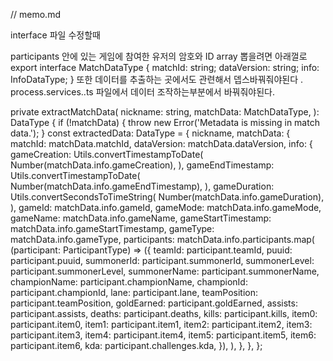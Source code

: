 // memo.md

interface 파일 수정할때

participants 안에 있는 게임에 참여한 유저의 암호와 ID array
뽑을려면 아래껄로
export interface MatchDataType {
    matchId: string;
    dataVersion: string;
    info: InfoDataType;
}
또한 데이터를 추출하는 곳에서도 관련해서 뎁스바꿔줘야된다
.
process.services..ts 파일에서 데이터 조작하는부분에서 바꿔줘야된다.

private extractMatchData(
    nickname: string,
    matchData: MatchDataType,
  ): DataType {
    if (!matchData) {
      throw new Error('Metadata is missing in match data.');
    }
    const extractedData: DataType = {
      nickname,
      matchData: {
        matchId: matchData.matchId,
        dataVersion: matchData.dataVersion,
        info: {
          gameCreation: Utils.convertTimestampToDate(
            Number(matchData.info.gameCreation),
          ),
          gameEndTimestamp: Utils.convertTimestampToDate(
            Number(matchData.info.gameEndTimestamp),
          ),
          gameDuration: Utils.convertSecondsToTimeString(
            Number(matchData.info.gameDuration),
          ),
          gameId: matchData.info.gameId,
          gameMode: matchData.info.gameMode,
          gameName: matchData.info.gameName,
          gameStartTimestamp: matchData.info.gameStartTimestamp,
          gameType: matchData.info.gameType,
          participants: matchData.info.participants.map(
            (participant: ParticipantType) => ({
              teamId: participant.teamId,
              puuid: participant.puuid,
              summonerId: participant.summonerId,
              summonerLevel: participant.summonerLevel,
              summonerName: participant.summonerName,
              championName: participant.championName,
              championId: participant.championId,
              lane: participant.lane,
              teamPosition: participant.teamPosition,
              goldEarned: participant.goldEarned,
              assists: participant.assists,
              deaths: participant.deaths,
              kills: participant.kills,
              item0: participant.item0,
              item1: participant.item1,
              item2: participant.item2,
              item3: participant.item3,
              item4: participant.item4,
              item5: participant.item5,
              item6: participant.item6,
              kda: participant.challenges.kda,
            }),
          ),
        },
      },
    };